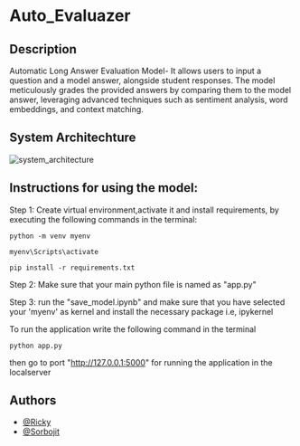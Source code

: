# Auto_Evaluazer


## Description

Automatic Long Answer Evaluation Model- It allows users to input a question and a model answer, alongside  student responses. The model meticulously grades the provided answers by comparing them to the model answer, leveraging advanced techniques such as sentiment analysis, word embeddings, and context matching. 

## System Architechture

![system_architecture](https://github.com/Ricky2054/Auto_Evaluazer/assets/110713636/4bab9199-1627-4bf3-8346-fa3a18cfb7a0)



## Instructions for using the model:

Step 1:
Create virtual environment,activate it and install requirements, by executing the following commands in the terminal:

```
python -m venv myenv
```

```
myenv\Scripts\activate
```

```
pip install -r requirements.txt
```

Step 2:
Make sure that your main python file is named as "app.py"

Step 3:
run the "save_model.ipynb" and make sure that you have selected your 'myenv' as kernel and install the necessary package i.e, ipykernel 

To run the application write the following command in the terminal

``` 
python app.py
```

then go to port "http://127.0.0.1:5000" for running the application in the localserver





## Authors
- [@Ricky](https://github.com/Ricky2054)
- [@Sorbojit](https://github.com/33sorbojitmondal)
